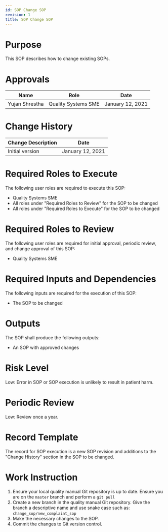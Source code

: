 ```yaml
---
id: SOP Change SOP
revision: 1
title: SOP Change SOP
---
```


# Purpose

This SOP describes how to change existing SOPs. 

# Approvals

| Name | Role | Date |
|---|---|---|
| Yujan Shrestha | Quality Systems SME | January 12, 2021

# Change History

| Change Description | Date
| --- | ---
| Initial version | January 12, 2021

# Required Roles to Execute

The following user roles are required to execute this SOP:

- Quality Systems SME
- All roles under "Required Roles to Review" for the SOP to be changed
- All roles under "Required Roles to Execute" for the SOP to be changed

# Required Roles to Review

The following user roles are required for initial approval, periodic review, and change approval of this SOP:

- Quality Systems SME

# Required Inputs and Dependencies

The following inputs are required for the execution of this SOP:

- The SOP to be changed

# Outputs

The SOP shall produce the following outputs:

- An SOP with approved changes

# Risk Level

Low: Error in SOP or SOP execution is unlikely to result in patient harm.

# Periodic Review

Low: Review once a year.

# Record Template

The record for SOP execution is a new SOP revision and additions to the "Change History" section
in the SOP to be changed. 

# Work Instruction

1. Ensure your local quality manual Git repository is up to date. Ensure you are on the `master` branch and perform a `git pull`
1. Create a new branch in the quality manual Git repository. 
   Give the branch a descriptive name and use snake case such as: `change_sop/new_complaint_sop`
1. Make the necessary changes to the SOP.
1. Commit the changes to Git version control. 
